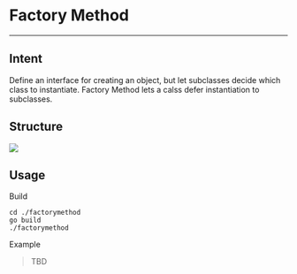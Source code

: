 # Factory Method

---

## Intent

Define an interface for creating an object, but let subclasses decide which 
class to instantiate. Factory Method lets a calss defer instantiation to subclasses.

## Structure

<img src="https://docs.google.com/drawings/d/e/2PACX-1vS9UoxTJZxoemXIECZumJDuwK9v-sdgoi-13YETQkxvYk6nurXOCkvSFKLGxWTYI7RN6RZQvGDmNNjN/pub?w=960&amp;h=720">

## Usage

Build

```
cd ./factorymethod
go build
./factorymethod
```

Example

> TBD